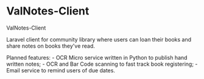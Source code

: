 # ValNotes-Client
ValNotes-Client

Laravel client for community library where users can loan their books and share notes on books they've read.

Planned features:
    - OCR Micro service written in Python to publish hand written notes;
    - OCR and Bar Code scanning to fast track book registering;
    - Email service to remind users of due dates.
